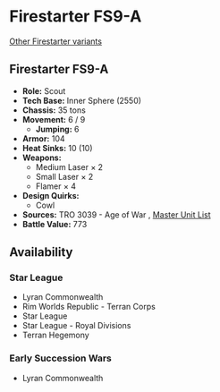 # Firestarter FS9-A 

[Other Firestarter variants](../firestarter.md) 

## Firestarter FS9-A 

- **Role:** Scout 
- **Tech Base:** Inner Sphere (2550) 
- **Chassis:** 35 tons 
- **Movement:** 6 / 9 
  - **Jumping:** 6 
- **Armor:** 104 
- **Heat Sinks:** 10 (10) 
- **Weapons:** 
  - Medium Laser × 2 
  - Small Laser × 2 
  - Flamer × 4 
- **Design Quirks:** 
  - Cowl 
- **Sources:** TRO 3039 - Age of War , [Master Unit List](http://masterunitlist.info/Unit/Details/1093) 
- **Battle Value:** 773 

## Availability 

### Star League 

- Lyran Commonwealth 
- Rim Worlds Republic - Terran Corps 
- Star League 
- Star League - Royal Divisions 
- Terran Hegemony 

### Early Succession Wars 

- Lyran Commonwealth 

